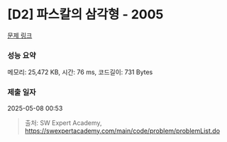 # [D2] 파스칼의 삼각형 - 2005 

[문제 링크](https://swexpertacademy.com/main/code/problem/problemDetail.do?contestProbId=AV5P0-h6Ak4DFAUq) 

### 성능 요약

메모리: 25,472 KB, 시간: 76 ms, 코드길이: 731 Bytes

### 제출 일자

2025-05-08 00:53



> 출처: SW Expert Academy, https://swexpertacademy.com/main/code/problem/problemList.do